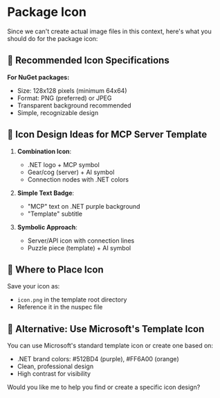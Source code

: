 # Package Icon

Since we can't create actual image files in this context, here's what you should do for the package icon:

## 📸 Recommended Icon Specifications

**For NuGet packages:**
- Size: 128x128 pixels (minimum 64x64)
- Format: PNG (preferred) or JPEG
- Transparent background recommended
- Simple, recognizable design

## 🎨 Icon Design Ideas for MCP Server Template

1. **Combination Icon**: 
   - .NET logo + MCP symbol
   - Gear/cog (server) + AI symbol
   - Connection nodes with .NET colors

2. **Simple Text Badge**:
   - "MCP" text on .NET purple background
   - "Template" subtitle

3. **Symbolic Approach**:
   - Server/API icon with connection lines
   - Puzzle piece (template) + AI symbol

## 📁 Where to Place Icon

Save your icon as:
- `icon.png` in the template root directory
- Reference it in the nuspec file

## 🔧 Alternative: Use Microsoft's Template Icon

You can use Microsoft's standard template icon or create one based on:
- .NET brand colors: #512BD4 (purple), #FF6A00 (orange)
- Clean, professional design
- High contrast for visibility

Would you like me to help you find or create a specific icon design?
